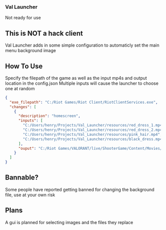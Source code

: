 ### Val Launcher

Not ready for use

## This is NOT a hack client

Val Launcher adds in some simple configuration to automaticly set the main menu background image

## How To Use

Specify the filepath of the game as well as the input mp4s and output location in the config.json
Multiple inputs will cause the launcher to choose one at random

```json config.json
{
  "exe_filepath": "C:/Riot Games/Riot Client/RiotClientServices.exe",
  "changes": [
    {
      "description": "homescreen",
      "inputs": [
        "C:/Users/henry/Projects/Val_Launcher/resources/red_dress_1.mp4",
        "C:/Users/henry/Projects/Val_Launcher/resources/red_dress_2.mp4",
        "C:/Users/henry/Projects/Val_Launcher/resources/pink_hair.mp4",
        "C:/Users/henry/Projects/Val_Launcher/resources/black_dress.mp4"
      ],
      "ouput": "C:/Riot Games/VALORANT/live/ShooterGame/Content/Movies/Menu/11_00_Homescreen.mp4"
    }
  ]
}
```

## Bannable?

Some people have reported getting banned for changing the background file, use at your own risk

## Plans

A gui is planned for selecting images and the files they replace
